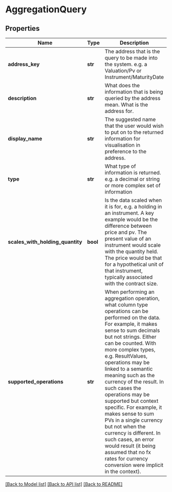 # AggregationQuery

## Properties
Name | Type | Description | Notes
------------ | ------------- | ------------- | -------------
**address_key** | **str** | The address that is the query to be made into the system. e.g. a Valuation/Pv or Instrument/MaturityDate | 
**description** | **str** | What does the information that is being queried by the address mean. What is the address for. | 
**display_name** | **str** | The suggested name that the user would wish to put on to the returned information for visualisation in preference to the address. | 
**type** | **str** | What type of information is returned. e.g. a decimal or string or more complex set of information | 
**scales_with_holding_quantity** | **bool** | Is the data scaled when it is for, e.g. a holding in an instrument. A key example would be the difference between price and pv. The present value  of an instrument would scale with the quantity held. The price would be that for a hypothetical unit of that instrument, typically associated with the  contract size. | 
**supported_operations** | **str** | When performing an aggregation operation, what column type operations can be performed on the data. For example, it makes sense to sum decimals but  not strings. Either can be counted. With more complex types, e.g. ResultValues, operations may be linked to a semantic meaning such as the currency  of the result. In such cases the operations may be supported but context specific. For example, it makes sense to sum PVs in a single currency but not  when the currency is different. In such cases, an error would result (it being assumed that no fx rates for currency conversion were implicit in the context). | 

[[Back to Model list]](../README.md#documentation-for-models) [[Back to API list]](../README.md#documentation-for-api-endpoints) [[Back to README]](../README.md)


